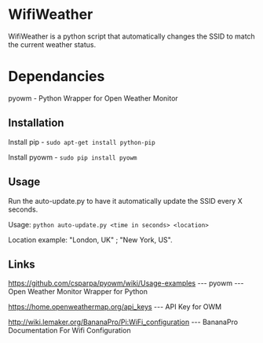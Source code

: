 # WifiWeather
WifiWeather is a python script that automatically changes the SSID to match the current weather status.

# Dependancies
pyowm - Python Wrapper for Open Weather Monitor

## Installation
Install pip - `sudo apt-get install python-pip`

Install pyowm - `sudo pip install pyowm`

## Usage
Run the auto-update.py to have it automatically update the SSID every X seconds.

Usage: `python auto-update.py <time in seconds> <location>`

Location example: "London, UK" ; "New York, US".

## Links
https://github.com/csparpa/pyowm/wiki/Usage-examples   ---    pyowm   ---   Open Weather Monitor Wrapper for Python

https://home.openweathermap.org/api_keys   ---   API Key for OWM

http://wiki.lemaker.org/BananaPro/Pi:WiFi_configuration   ---   BananaPro Documentation For Wifi Configuration
